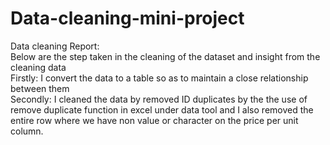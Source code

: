 # Data-cleaning-mini-project
Data cleaning
Report:					
Below are the step taken in the cleaning of the dataset and insight from the cleaning data					
Firstly: I convert the data to a table so as to maintain a close relationship between them					
Secondly: I cleaned the data by removed ID duplicates by the the use of remove duplicate function in excel under data tool and I also removed the entire row where we have non value or character on the price per unit column. 					

